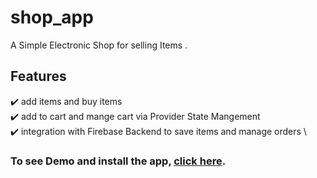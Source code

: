 # shop_app

A Simple Electronic Shop for selling Items .

## Features
✔️ add items and buy items \
✔️ add to cart and mange cart via Provider State Mangement \
✔️ integration with Firebase Backend to save items and manage orders \

### To see Demo and install the app, **[click here]([(https://drive.google.com/drive/folders/163eeWbIjg4R_CtXUeNFtuUOpQOFxyfea)])**.
